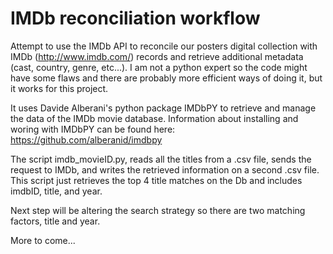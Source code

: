 # IMDb reconciliation workflow

Attempt to use the IMDb API to reconcile our posters digital collection with IMDb (http://www.imdb.com/) records and retrieve additional metadata (cast, country, genre, etc...). I am not a python expert so the code might have some flaws and there are probably more efficient ways of doing it, but it works for this project.

It uses Davide Alberani's python package IMDbPY to retrieve and manage the data of the IMDb movie database. Information about installing and woring with IMDbPY can be found here: https://github.com/alberanid/imdbpy

The script imdb_movieID.py, reads all the titles from a .csv file, sends the request to IMDb, and writes the retrieved information on a second .csv file. This script just retrieves the top 4 title matches on the Db and includes imdbID, title, and year.

Next step will be altering the search strategy so there are two matching factors, title and year.

More to come...
